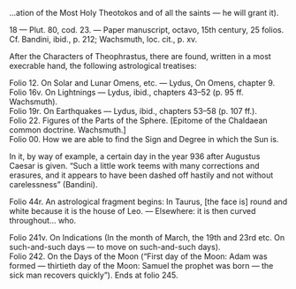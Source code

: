 ...ation of the Most Holy Theotokos and of all the saints — he will grant it).

18 — Plut. 80, cod. 23. — Paper manuscript, octavo, 15th century, 25 folios. Cf. Bandini, ibid., p. 212; Wachsmuth, loc. cit., p. xv.

After the Characters of Theophrastus, there are found, written in a most execrable hand, the following astrological treatises:

Folio 12.	On Solar and Lunar Omens, etc. — Lydus, On Omens, chapter 9.  
Folio 16v.	On Lightnings — Lydus, ibid., chapters 43–52 (p. 95 ff. Wachsmuth).  
Folio 19r.	On Earthquakes — Lydus, ibid., chapters 53–58 (p. 107 ff.).  
Folio 22.	Figures of the Parts of the Sphere. [Epitome of the Chaldaean common doctrine. Wachsmuth.]  
Folio 00.	How we are able to find the Sign and Degree in which the Sun is.

In it, by way of example, a certain day in the year 936 after Augustus Caesar is given. “Such a little work teems with many corrections and erasures, and it appears to have been dashed off hastily and not without carelessness” (Bandini).

Folio 44r.	An astrological fragment begins: In Taurus, [the face is] round and white because it is the house of Leo. — Elsewhere: it is then curved throughout... who.

Folio 241v.	On Indications (In the month of March, the 19th and 23rd etc. On such-and-such days — to move on such-and-such days).  
Folio 242.	On the Days of the Moon (“First day of the Moon: Adam was formed — thirtieth day of the Moon: Samuel the prophet was born — the sick man recovers quickly”). Ends at folio 245.